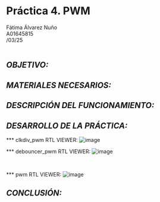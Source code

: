 # Práctica 4. PWM
Fátima Álvarez Nuño <br/>
A01645815 <br/>
/03/25 <br/>
<br/>

## *OBJETIVO:* <br/>

## *MATERIALES NECESARIOS:* <br/>

## *DESCRIPCIÓN DEL FUNCIONAMIENTO:* <br/>

## *DESARROLLO DE LA PRÁCTICA:* <br/>
*** clkdiv_pwm
RTL VIEWER:
![image](https://github.com/user-attachments/assets/ba6fb8ac-910a-4b90-90cd-c9f9527ccf19)
<br/>

*** debouncer_pwm
RTL VIEWER:
![image](https://github.com/user-attachments/assets/010d8949-7761-46f6-a614-433307906b71)

<br/>

*** pwm
RTL VIEWER: 
![image](https://github.com/user-attachments/assets/264d50d7-06df-413f-9cec-284e45f5ab1e)
<br/>

## *CONCLUSIÓN:* <br/>

